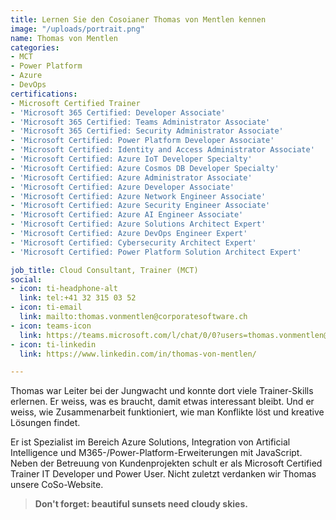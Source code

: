 ```yaml
---
title: Lernen Sie den Cosoianer Thomas von Mentlen kennen
image: "/uploads/portrait.png"
name: Thomas von Mentlen
categories:
- MCT
- Power Platform
- Azure
- DevOps
certifications:
- Microsoft Certified Trainer
- 'Microsoft 365 Certified: Developer Associate'
- 'Microsoft 365 Certified: Teams Administrator Associate'
- 'Microsoft 365 Certified: Security Administrator Associate'
- 'Microsoft Certified: Power Platform Developer Associate'
- 'Microsoft Certified: Identity and Access Administrator Associate'
- 'Microsoft Certified: Azure IoT Developer Specialty'
- 'Microsoft Certified: Azure Cosmos DB Developer Specialty'
- 'Microsoft Certified: Azure Administrator Associate'
- 'Microsoft Certified: Azure Developer Associate'
- 'Microsoft Certified: Azure Network Engineer Associate'
- 'Microsoft Certified: Azure Security Engineer Associate'
- 'Microsoft Certified: Azure AI Engineer Associate'
- 'Microsoft Certified: Azure Solutions Architect Expert'
- 'Microsoft Certified: Azure DevOps Engineer Expert'
- 'Microsoft Certified: Cybersecurity Architect Expert'
- 'Microsoft Certified: Power Platform Solution Architect Expert'

job_title: Cloud Consultant, Trainer (MCT)
social:
- icon: ti-headphone-alt
  link: tel:+41 32 315 03 52
- icon: ti-email
  link: mailto:thomas.vonmentlen@corporatesoftware.ch
- icon: teams-icon
  link: https://teams.microsoft.com/l/chat/0/0?users=thomas.vonmentlen@corporatesoftware.ch
- icon: ti-linkedin
  link: https://www.linkedin.com/in/thomas-von-mentlen/

---
```

Thomas war Leiter bei der Jungwacht und konnte dort viele Trainer-Skills erlernen. Er weiss, was es braucht, damit etwas interessant bleibt. Und er weiss, wie Zusammenarbeit funktioniert, wie man Konflikte löst und kreative Lösungen findet.

Er ist Spezialist im Bereich Azure Solutions, Integration von Artificial Intelligence und M365-/Power-Platform-Erweiterungen mit JavaScript. Neben der Betreuung von Kundenprojekten schult er als Microsoft Certified Trainer IT Developer und Power User. Nicht zuletzt verdanken wir Thomas unsere CoSo-Website.

> **Don't forget: beautiful sunsets need cloudy skies.**